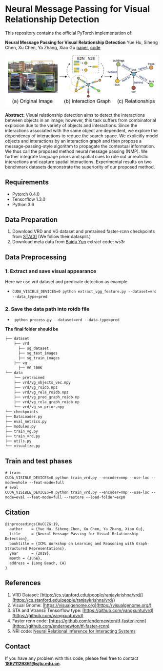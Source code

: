 # Neural Message Passing for Visual Relationship Detection
This repository contains the official PyTorch implementation of:

**Neural Message Passing for Visual Relationship Detection**
Yue Hu, Siheng Chen, Xu Chen, Ya Zhang, Xiao Gu
[paper](https://users.ece.cmu.edu/~sihengc/paper/19_ICMLW_HuCCZ.pdf), [code](https://github.com/PhyllisH/NMP)

![introduction](NMP_VRD.png)

**Abstract:** Visual relationship detection aims to detect the interactions between objects in an image; however, this task suffers from combinatorial explosion due to the variety of objects and interactions. Since the interactions associated with the same object are dependent, we explore the dependency of interactions to reduce the search space. We explicitly model objects and interactions by an interaction graph and then propose a message-passing-style algorithm to propagate the contextual information. We thus call the proposed method neural message passing (NMP). We further integrate language priors and spatial cues to rule out unrealistic interactions and capture spatial interactions. Experimental results on two benchmark datasets demonstrate the superiority of our proposed method.

## Requirements
- Pytorch 0.4.0
- Tensorflow 1.3.0
- Python 3.6

## Data Preparation

1. Download VRD and VG dataset and pretrained faster-rcnn checkpoints from [STA[3]](https://share.weiyun.com/55KK78Y) (We follow their datasplit.)
2. Download meta data from [Baidu Yun](https://pan.baidu.com/s/1u-T9Tfj_0tO6KocZSAdFAw) extract code: ws3r 


## Data Preprocessing
### 1. Extract and save visual appearance
Here we use vrd dataset and predicate detection as example.

- `CUDA_VISIBLE_DEVICES=0 python extract_vgg_feature.py --dataset=vrd --data_type=pred`

### 2. Save the data path into roidb file

- ` python process.py --dataset=vrd --data-type=pred`

**The final folder should be**

```
├── dataset
    ├── vrd
      ├── sg_dataset
      ├── sg_test_images
      ├── sg_train_images
    ├── vg
      ├── VG_100K
└── data
    └── pretrained
    ├── vrd/vg_objects_vec.npy
    ├── vrd/vg_roidb.npz
    ├── vrd/vg_rela_roidb.npz
    ├── vrd/vg_pred_graph_roidb.np
    ├── vrd/vg_rela_graph_roidb.np
    └── vrd/vg_so_prior.npy
└── checkpoints
├── DataLoader.py
├── eval_metrics.py
├── modules.py
├── train_vg.py
├── train_vrd.py
├── utils.py
└── visualize.py
```

## Train and test phases

```
# train 
CUDA_VISIBLE_DEVICES=0 python train_vrd.py --encoder=nmp --use-loc --mode=whole --feat-mode=full
# eval
CUDA_VISIBLE_DEVICES=0 python train_vrd.py --encoder=nmp --use-loc --mode=eval --feat-mode=full --restore --load-folder=exp0
```

## Citation

```
@inproceedings{HuCCZG:19,
  author    = {Yue Hu, Siheng Chen, Xu Chen, Ya Zhang, Xiao Gu},
  title     = {Neural Message Passing for Visual Relationship Detection},
  booktitle = {ICML Workshop on Learning and Reasoning with Graph-Structured Representations},
  year      = {2019},
  month = {June},
  address = {Long Beach, CA}
}
```

## References

1. VRD Dataset: [https://cs.stanford.edu/people/ranjaykrishna/vrd/](https://cs.stanford.edu/people/ranjaykrishna/vrd/)
2. Visual Gnome:  [https://visualgenome.org](https://visualgenome.org/)
3. STA and VtransE Tensorflow type: [https://github.com/yangxuntu/vrd](https://github.com/yangxuntu/vrd)
4. Faster rcnn code: [https://github.com/endernewton/tf-faster-rcnn](https://github.com/endernewton/tf-faster-rcnn)
5. NRI code: [Neural Relational Inference for Interacting Systems](https://github.com/ethanfetaya/NRI)

## Contact

If you have any problem with this code, please feel free to contact **18671129361@sjtu.edu.cn**.

